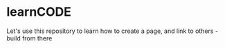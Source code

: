 # learnCODE
Let's use this repository to learn how to create a page, and link to others - build from there
